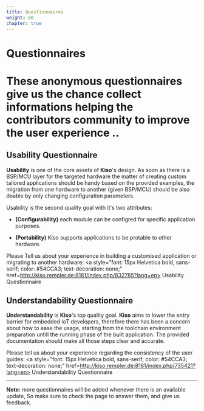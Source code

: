 ```yaml
---
title: Questionnaires
weight: 60
chapter: true
---
```


# Questionnaires

# These anonymous questionnaires give us the chance collect informations helping the contributors community to improve the user experience ..

##  Usability Questionnaire

**Usability** is one of the core assets of **Kiso**'s design. As soon as there is a BSP/MCU layer for the targeted hardware the matter of creating custom tailored applications should be handy based on the provided examples, the migration from one hardware to another (given BSP/MCU) should be also doable by only changing configuration parameters.

Usability is the second quality goal with it's two attributes:

- **(Configurability)**  each module can be configred for specific application purposes.

- **(Portability)**  Kiso supports applications to be protable to other hardware.

Please Tell us about your experience in building a customised application or migrating to another hardware: <a style="font: 15px Helvetica bold, sans-serif; color: #54CCA3; text-decoration: none;" href=http://kiso.rempler.de:8181/index.php/832785?lang=en> Usability Questionnaire  </a>


## Understandability Questionnaire

**Understandability** is **Kiso**'s top quality goal. **Kiso** aims to lower the entry barrier for embedded IoT developers, therefore there has been a concern about  how to ease the usage, starting from the toolchain environment preparation untill the running phase of the built application. The provided documentation should make all those steps clear and accurate.


Please tell us about your experience regarding the consistency of the user guides: <a style="font: 15px Helvetica bold, sans-serif; color: #54CCA3; text-decoration: none;" 
href=http://kiso.rempler.de:8181/index.php/735421?lang=en> Understandability Questionnaire </a>

------
**Note:** more questionnaires will be added whenever there is an available update, So make sure to check the page to answer them, and give us feedback.  